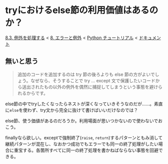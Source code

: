 # tryにおけるelse節の利用価値はあるのか？

[8.3. 例外を処理する](https://docs.python.jp/3/tutorial/errors.html#handling-exceptions) < [8. エラーと例外](https://docs.python.jp/3/tutorial/errors.html#errors-and-exceptions) < [Python チュートリアル](https://docs.python.jp/3/tutorial/index.html) < [ドキュメント](https://docs.python.jp/3/index.html)

## 無いと思う

> 追加のコードを追加するのは try 節の後ろよりも else 節の方がよいでしょう。なぜなら、そうすることで try ... except 文で保護したいコードから送出されたもの以外の例外を偶然に捕捉してしまうという事態を避けられるからです。

else節の中でtryしたくなったらネストが深くなっていきそうなのだが……。素直に`else`を使わず、try文から完全に抜けて書けばいいだけなのでは？

else節、使う価値があるのだろうか。利用場面が思いつかないので使わないでおこう。

finallyなら欲しい。exceptで強制終了(`raise`, `return`)するパターンともみ消して継続パターンが混在し、なおかつ成功でもエラーでも同一の終了処理がしたい場合に重宝する。各箇所すべてに同一の終了処理を書かねばならない事態を回避できる。

